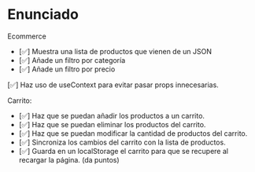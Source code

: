 # Enunciado

Ecommerce

- [✅] Muestra una lista de productos que vienen de un JSON
- [✅] Añade un filtro por categoría
- [✅] Añade un filtro por precio

[✅] Haz uso de useContext para evitar pasar props innecesarias.

Carrito:

- [✅] Haz que se puedan añadir los productos a un carrito.
- [✅] Haz que se puedan eliminar los productos del carrito.
- [✅] Haz que se puedan modificar la cantidad de productos del carrito.
- [✅] Sincroniza los cambios del carrito con la lista de productos.
- [✅] Guarda en un localStorage el carrito para que se recupere al recargar la página. (da puntos)